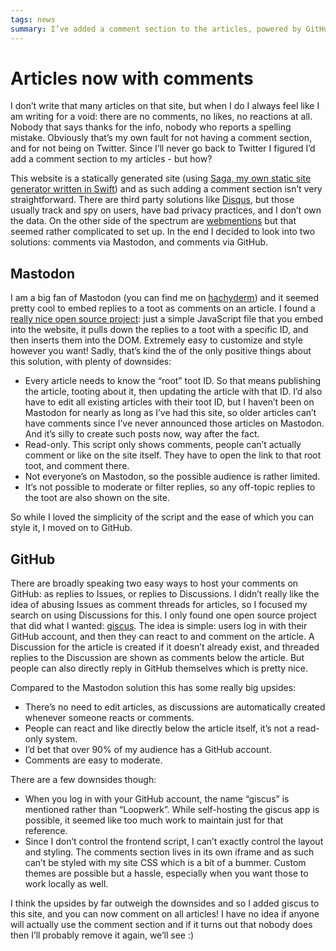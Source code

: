 ```yaml
---
tags: news
summary: I’ve added a comment section to the articles, powered by GitHub Discussions.
---
```


# Articles now with comments

I don’t write that many articles on that site, but when I do I always feel like I am writing for a void: there are no comments, no likes, no reactions at all. Nobody that says thanks for the info, nobody who reports a spelling mistake. Obviously that’s my own fault for not having a comment section, and for not being on Twitter. Since I’ll never go back to Twitter I figured I’d add a comment section to my articles - but how?

This website is a statically generated site (using [Saga, my own static site generator written in Swift](https://github.com/loopwerk/Saga)) and as such adding a comment section isn’t very straightforward. There are third party solutions like [Disqus](https://disqus.com), but those usually track and spy on users, have bad privacy practices, and I don’t own the data. On the other side of the spectrum are [webmentions](https://indieweb.org/Webmention) but that seemed rather complicated to set up. In the end I decided to look into two solutions: comments via Mastodon, and comments via GitHub.

## Mastodon
I am a big fan of Mastodon (you can find me on [hachyderm](https://hachyderm.io/@kevinrenskers)) and it seemed pretty cool to embed replies to a toot as comments on an article. I found a [really nice open source project](https://github.com/dpecos/mastodon-comments): just a simple JavaScript file that you embed into the website, it pulls down the replies to a toot with a specific ID, and then inserts them into the DOM. Extremely easy to customize and style however you want! Sadly, that’s kind the of the only positive things about this solution, with plenty of downsides:

- Every article needs to know the “root” toot ID. So that means publishing the article, tooting about it, then updating the article with that ID. I’d also have to edit all existing articles with their toot ID, but I haven’t been on Mastodon for nearly as long as I’ve had this site, so older articles can’t have comments since I’ve never announced those articles on Mastodon. And it’s silly to create such posts now, way after the fact.
- Read-only. This script only shows comments, people can’t actually comment or like on the site itself. They have to open the link to that root toot, and comment there.
- Not everyone’s on Mastodon, so the possible audience is rather limited.
- It’s not possible to moderate or filter replies, so any off-topic replies to the toot are also shown on the site.

So while I loved the simplicity of the script and the ease of which you can style it, I moved on to GitHub.

## GitHub
There are broadly speaking two easy ways to host your comments on GitHub: as replies to Issues, or replies to Discussions. I didn’t really like the idea of abusing Issues as comment threads for articles, so I focused my search on using Discussions for this. I only found one open source project that did what I wanted: [giscus](https://giscus.app). The idea is simple: users log in with their GitHub account, and then they can react to and comment on the article. A Discussion for the article is created if it doesn’t already exist, and threaded replies to the Discussion are shown as comments below the article. But people can also directly reply in GitHub themselves which is pretty nice.

Compared to the Mastodon solution this has some really big upsides:

- There’s no need to edit articles, as discussions are automatically created whenever someone reacts or comments.
- People can react and like directly below the article itself, it’s not a read-only system.
- I’d bet that over 90% of my audience has a GitHub account.
- Comments are easy to moderate.

There are a few downsides though:

- When you log in with your GitHub account, the name “giscus” is mentioned rather than “Loopwerk”. While self-hosting the giscus app is possible, it seemed like too much work to maintain just for that reference.
- Since I don’t control the frontend script, I can’t exactly control the layout and styling. The comments section lives in its own iframe and as such can’t be styled with my site CSS which is a bit of a bummer. Custom themes are possible but a hassle, especially when you want those to work locally as well.

I think the upsides by far outweigh the downsides and so I added giscus to this site, and you can now comment on all articles! I have no idea if anyone will actually use the comment section and if it turns out that nobody does then I’ll probably remove it again, we’ll see :)